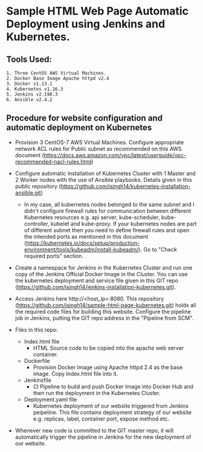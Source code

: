 # Sample HTML Web Page Automatic Deployment using Jenkins and Kubernetes.

## Tools Used:

    1. Three CentOS AWS Virtual Machines.
    2. Docker Base Image Apache httpd v2.4
    3. Docker v1.13.1
    4. Kubernetes v1.16.3
    5. Jenkins v2.190.3
    6. Ansible v2.4.2
    

## Procedure for website configuration and automatic deployment on Kubernetes

   * Provision 3 CentOS-7 AWS Virtual Machines. Configure appropriate network ACL rules for Public 
   subnet as recommended on this AWS document (https://docs.aws.amazon.com/vpc/latest/userguide/vpc-recommended-nacl-rules.html)
    
   * Configure automatic installation of Kubernetes Cluster with 1 Master and 2 Worker nodes with the 
   use of Ansible playbooks. Details given in this public repository (https://github.com/isingh14/kubernetes-installation-ansible.git)
    
     * In my case, all kubernetes nodes belonged to the same subnet and I didn't configure firewall rules 
    for communication between different Kubernetes resources e.g. api server, kube-scheduler, kube-controller, 
    kubelet and kube-proxy. If your kubernetes nodes are part of different subnet then you need to define 
    firewall rules and open the intended ports as mentioned in this document (https://kubernetes.io/docs/setup/production-environment/tools/kubeadm/install-kubeadm/). Go to "Check required ports" section.
    
 * Create a namespace for Jenkins in the Kubernetes Cluster and run one copy of the Jenkins Official Docker Image in the Cluster. You can use the kubernetes deployment and service file given in this GIT repo (https://github.com/isingh14/jenkins-installation-kubernetes.git).
 
 * Access Jenkins here http://<host_ip>:8080. This repository (https://github.com/isingh14/sample-html-page-kubernetes.git) holds all the required code files for building this website. Configure the pipeline job in Jenkins, putting the GIT repo
 address in the "Pipeline from SCM".
 
 * Files in this repo:
   * Index.html file
     * HTML Source code to be copied into the apache web server container.
   * Dockerfile
     * Provision Docker Image using Apache httpd 2.4 as the base image. Copy Index.html file into it.
   * Jenkinsfile
     * CI Pipeline to build and push Docker Image into Docker Hub and then run the deployment in the Kubernetes Cluster.
   * Deployment.yaml file
     * Kubernetes deployment of our website triggered from Jenkins peipeline. This file contains deployment strategy of our website e.g. replicas, label, container port, expose method etc.
     
 * Whenever new code is committed to the GIT master repo, it will automatically trigger the pipeline in Jenkins for the new deployment of our website.
